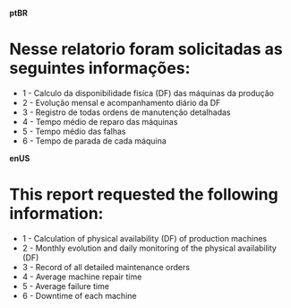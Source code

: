 **ptBR**
# Nesse relatorio foram solicitadas as seguintes informações:
- 1 - Calculo da disponibilidade fisíca (DF) das máquinas da produção 
- 2 - Evolução mensal e acompanhamento diário da DF
- 3 - Registro de todas ordens de manutenção detalhadas
- 4 - Tempo médio de reparo das máquinas
- 5 - Tempo médio das falhas
- 6 - Tempo de parada de cada máquina



**enUS** 
# This report requested the following information:
- 1 - Calculation of physical availability (DF) of production machines
- 2 - Monthly evolution and daily monitoring of the physical availability (DF)
- 3 - Record of all detailed maintenance orders
- 4 - Average machine repair time
- 5 - Average failure time
- 6 - Downtime of each machine   